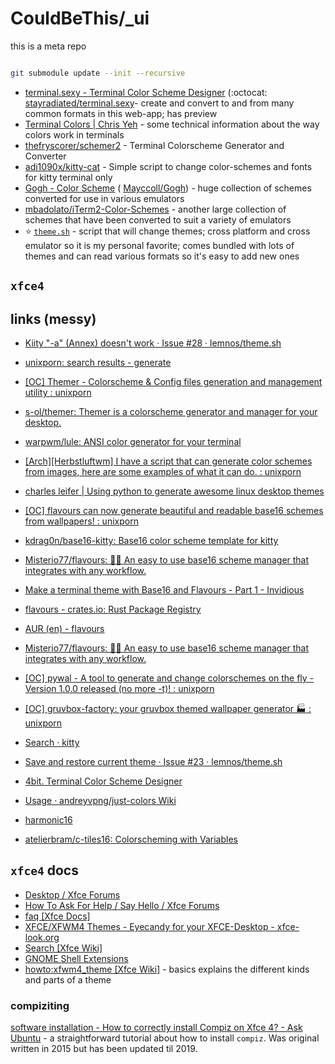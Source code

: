 # CouldBeThis/_ui

this is a meta repo

```zsh

git submodule update --init --recursive 

``` 


- [terminal.sexy - Terminal Color Scheme Designer](https://terminal.sexy/) (:octocat: [stayradiated/terminal.sexy](https://github.com/stayradiated/terminal.sexy)- create and convert to and from many common formats in this web-app; has preview
- [Terminal Colors | Chris Yeh](https://chrisyeh96.github.io/2020/03/28/terminal-colors.html) - some technical information about the way colors work in terminals
- [thefryscorer/schemer2](https://github.com/thefryscorer/schemer2) - Terminal Colorscheme Generator and Converter
- [adi1090x/kitty-cat](https://github.com/adi1090x/kitty-cat) - Simple script to change color-schemes and fonts for kitty terminal only
- [Gogh - Color Scheme](https://mayccoll.github.io/Gogh/) ( [Mayccoll/Gogh](https://github.com/Mayccoll/Gogh)) - huge collection of schemes converted for use in various emulators
- [mbadolato/iTerm2-Color-Schemes](https://github.com/mbadolato/iTerm2-Color-Schemes) - another large collection of schemes that have been converted to suit a variety of emulators
- ⭐ [`theme.sh`](https://github.com/lemnos/theme.sh) - script that will change themes; cross platform and cross emulator so it is my personal favorite; comes bundled with lots of themes and can read various formats so it's easy to add new ones


## `xfce4`

## links (messy)


* [Kiity "-a" (Annex) doesn't work · Issue #28 · lemnos/theme.sh](https://github.com/lemnos/theme.sh/issues/28)
* [unixporn: search results - generate](https://old.reddit.com/r/unixporn/search?q=generate&restrict_sr=on&include_over_18=on&sort=comments&t=all)
* [[OC] Themer - Colorscheme & Config files generation and management utility : unixporn](https://old.reddit.com/r/unixporn/comments/2xoy2g/oc_themer_colorscheme_config_files_generation_and/)
* [s-ol/themer: Themer is a colorscheme generator and manager for your desktop.](https://github.com/s-ol/themer)
* [warpwm/lule: ANSI color generator for your terminal](https://github.com/warpwm/lule)
* [[Arch][Herbstluftwm] I have a script that can generate color schemes from images, here are some examples of what it can do. : unixporn](https://old.reddit.com/r/unixporn/comments/1os54a/archherbstluftwm_i_have_a_script_that_can/)
* [charles leifer | Using python to generate awesome linux desktop themes](https://charlesleifer.com/blog/using-python-to-generate-awesome-linux-desktop-themes/)
* [[OC] flavours can now generate beautiful and readable base16 schemes from wallpapers! : unixporn](https://old.reddit.com/r/unixporn/comments/jwjld0/oc_flavours_can_now_generate_beautiful_and/)
* [kdrag0n/base16-kitty: Base16 color scheme template for kitty](https://github.com/kdrag0n/base16-kitty)
* [Misterio77/flavours: 🎨💧 An easy to use base16 scheme manager that integrates with any workflow.](https://github.com/misterio77/flavours/)
* [Make a terminal theme with Base16 and Flavours - Part 1 - Invidious](https://invidious.snopyta.org/watch?v=1HPo4VvI6dA&local=true&quality=hd720&dark_mode=true&subtitles=eng)
* [flavours - crates.io: Rust Package Registry](https://crates.io/crates/flavours)
* [AUR (en) - flavours](https://aur.archlinux.org/packages/flavours)
* [Misterio77/flavours: 🎨💧 An easy to use base16 scheme manager that integrates with any workflow.](https://github.com/misterio77/flavours/)
* [[OC] pywal - A tool to generate and change colorschemes on the fly - Version 1.0.0 released (no more -t)! : unixporn](https://old.reddit.com/r/unixporn/comments/7mhuaa/oc_pywal_a_tool_to_generate_and_change/)
* [[OC] gruvbox-factory: your gruvbox themed wallpaper generator 🏭 : unixporn](https://old.reddit.com/r/unixporn/comments/m17ajg/oc_gruvboxfactory_your_gruvbox_themed_wallpaper/)
* [Search · kitty](https://github.com/lemnos/theme.sh/search?q=kitty&type=issues)
* [Save and restore current theme · Issue #23 · lemnos/theme.sh](https://github.com/lemnos/theme.sh/issues/23)

* [4bit. Terminal Color Scheme Designer](https://ciembor.github.io/4bit/)

* [Usage · andreyvpng/just-colors Wiki](https://github.com/andreyvpng/just-colors/wiki/Usage)
* [harmonic16](https://janniks.github.io/harmonic16/)
* [atelierbram/c-tiles16: Colorscheming with Variables](https://github.com/atelierbram/c-tiles16)


## `xfce4` docs

* [Desktop / Xfce Forums](https://forum.xfce.org/viewforum.php?id=4)
* [How To Ask For Help / Say Hello / Xfce Forums](https://forum.xfce.org/viewtopic.php?id=9278)
* [faq [Xfce Docs]](https://docs.xfce.org/faq#themes)
* [XFCE/XFWM4 Themes - Eyecandy for your XFCE-Desktop - xfce-look.org](https://www.xfce-look.org/browse?cat=138&ord=latest)
* [Search [Xfce Wiki]](https://wiki.xfce.org/start?do=search&id=howto%3Ainstall_new_themes&q=gtk+css)
* [GNOME Shell Extensions](https://extensions.gnome.org/)
* [howto:xfwm4_theme [Xfce Wiki]](https://wiki.xfce.org/howto/xfwm4_theme) - basics explains the different kinds and parts of a theme

### compiziting

[software installation - How to correctly install Compiz on Xfce 4? - Ask Ubuntu](https://askubuntu.com/questions/702858/how-to-correctly-install-compiz-on-xfce-4)  - a straightforward tutorial about how to install `compiz`. Was original written in 2015 but has been updated til 2019. 
